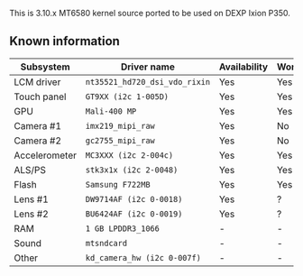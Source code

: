 This is 3.10.x MT6580 kernel source ported to be used on DEXP Ixion P350.

## Known information
| Subsystem | Driver name | Availability | Working |
|-----------|-------------|--------------|---------|
| LCM driver | `nt35521_hd720_dsi_vdo_rixin` | Yes | Yes |
| Touch panel | `GT9XX (i2c 1-005D)` | Yes | Yes |
| GPU | `Mali-400 MP` | Yes | Yes |
| Camera #1 | `imx219_mipi_raw` | Yes | No |
| Camera #2 | `gc2755_mipi_raw` | Yes | No |
| Accelerometer | `MC3XXX (i2c 2-004c)` | Yes | Yes |
| ALS/PS | `stk3x1x (i2c 2-0048)` | Yes | Yes |
| Flash | `Samsung F722MB` | Yes | Yes |
| Lens #1 | `DW9714AF (i2c 0-0018)` | Yes | ? |
| Lens #2 | `BU6424AF (i2c 0-0019)` | Yes | ? |
| RAM | `1 GB LPDDR3_1066` | - | - |
| Sound | `mtsndcard` | - | - |
| Other | `kd_camera_hw (i2c 0-007f)` | - | - |

